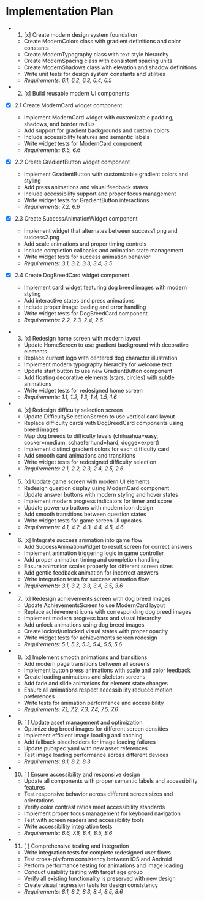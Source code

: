 # Implementation Plan

-
  1. [x] Create modern design system foundation
  - Create ModernColors class with gradient definitions and color constants
  - Create ModernTypography class with text style hierarchy
  - Create ModernSpacing class with consistent spacing units
  - Create ModernShadows class with elevation and shadow definitions
  - Write unit tests for design system constants and utilities
  - _Requirements: 6.1, 6.2, 6.3, 6.4, 6.5_

-
  2. [x] Build reusable modern UI components
- [x] 2.1 Create ModernCard widget component
  - Implement ModernCard widget with customizable padding, shadows, and border
    radius
  - Add support for gradient backgrounds and custom colors
  - Include accessibility features and semantic labels
  - Write widget tests for ModernCard component
  - _Requirements: 6.5, 6.6_

- [x] 2.2 Create GradientButton widget component
  - Implement GradientButton with customizable gradient colors and styling
  - Add press animations and visual feedback states
  - Include accessibility support and proper focus management
  - Write widget tests for GradientButton interactions
  - _Requirements: 7.2, 6.6_

- [x] 2.3 Create SuccessAnimationWidget component
  - Implement widget that alternates between success1.png and success2.png
  - Add scale animations and proper timing controls
  - Include completion callbacks and animation state management
  - Write widget tests for success animation behavior
  - _Requirements: 3.1, 3.2, 3.3, 3.4, 3.5_

- [x] 2.4 Create DogBreedCard widget component
  - Implement card widget featuring dog breed images with modern styling
  - Add interactive states and press animations
  - Include proper image loading and error handling
  - Write widget tests for DogBreedCard component
  - _Requirements: 2.2, 2.3, 2.4, 2.6_

-
  3. [x] Redesign home screen with modern layout
  - Update HomeScreen to use gradient background with decorative elements
  - Replace current logo with centered dog character illustration
  - Implement modern typography hierarchy for welcome text
  - Update start button to use new GradientButton component
  - Add floating decorative elements (stars, circles) with subtle animations
  - Write widget tests for redesigned home screen
  - _Requirements: 1.1, 1.2, 1.3, 1.4, 1.5, 1.6_

-
  4. [x] Redesign difficulty selection screen
  - Update DifficultySelectionScreen to use vertical card layout
  - Replace difficulty cards with DogBreedCard components using breed images
  - Map dog breeds to difficulty levels (chihuahua=easy, cocker=medium,
    schaeferhund=hard, dogge=expert)
  - Implement distinct gradient colors for each difficulty card
  - Add smooth card animations and transitions
  - Write widget tests for redesigned difficulty selection
  - _Requirements: 2.1, 2.2, 2.3, 2.4, 2.5, 2.6_

-
  5. [x] Update game screen with modern UI elements
  - Redesign question display using ModernCard component
  - Update answer buttons with modern styling and hover states
  - Implement modern progress indicators for timer and score
  - Update power-up buttons with modern icon design
  - Add smooth transitions between question states
  - Write widget tests for game screen UI updates
  - _Requirements: 4.1, 4.2, 4.3, 4.4, 4.5, 4.6_

-
  6. [x] Integrate success animation into game flow
  - Add SuccessAnimationWidget to result screen for correct answers
  - Implement animation triggering logic in game controller
  - Add proper animation timing and completion handling
  - Ensure animation scales properly for different screen sizes
  - Add gentle feedback animation for incorrect answers
  - Write integration tests for success animation flow
  - _Requirements: 3.1, 3.2, 3.3, 3.4, 3.5, 3.6_

-
  7. [x] Redesign achievements screen with dog breed images
  - Update AchievementsScreen to use ModernCard layout
  - Replace achievement icons with corresponding dog breed images
  - Implement modern progress bars and visual hierarchy
  - Add unlock animations using dog breed images
  - Create locked/unlocked visual states with proper opacity
  - Write widget tests for achievements screen redesign
  - _Requirements: 5.1, 5.2, 5.3, 5.4, 5.5, 5.6_

-
  8. [x] Implement smooth animations and transitions
  - Add modern page transitions between all screens
  - Implement button press animations with scale and color feedback
  - Create loading animations and skeleton screens
  - Add fade and slide animations for element state changes
  - Ensure all animations respect accessibility reduced motion preferences
  - Write tests for animation performance and accessibility
  - _Requirements: 7.1, 7.2, 7.3, 7.4, 7.5, 7.6_

-
  9. [ ] Update asset management and optimization
  - Optimize dog breed images for different screen densities
  - Implement efficient image loading and caching
  - Add fallback placeholders for image loading failures
  - Update pubspec.yaml with new asset references
  - Test image loading performance across different devices
  - _Requirements: 8.1, 8.2, 8.3_

-
  10. [ ] Ensure accessibility and responsive design
  - Update all components with proper semantic labels and accessibility features
  - Test responsive behavior across different screen sizes and orientations
  - Verify color contrast ratios meet accessibility standards
  - Implement proper focus management for keyboard navigation
  - Test with screen readers and accessibility tools
  - Write accessibility integration tests
  - _Requirements: 6.6, 7.6, 8.4, 8.5, 8.6_

-
  11. [ ] Comprehensive testing and integration
  - Write integration tests for complete redesigned user flows
  - Test cross-platform consistency between iOS and Android
  - Perform performance testing for animations and image loading
  - Conduct usability testing with target age group
  - Verify all existing functionality is preserved with new design
  - Create visual regression tests for design consistency
  - _Requirements: 8.1, 8.2, 8.3, 8.4, 8.5, 8.6_
